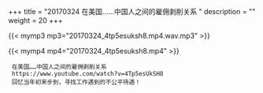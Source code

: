+++
title = "20170324  在美国……中国人之间的雇佣剥削关系 "
description = ""
weight = 20
+++

{{< mymp3 mp3="20170324_4tp5esuksh8.mp4.wav.mp3" >}}

{{< mymp4 mp4="20170324_4tp5esuksh8.mp4" >}}

     在美国……中国人之间的雇佣剥削关系 
     https://www.youtube.com/watch?v=4Tp5esUkSH8 
     回忆当年初来步到，寻找工作遇到的不公平待遇！ 

